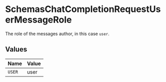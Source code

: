 # SchemasChatCompletionRequestUserMessageRole

The role of the messages author, in this case `user`.


## Values

| Name   | Value  |
| ------ | ------ |
| `USER` | user   |